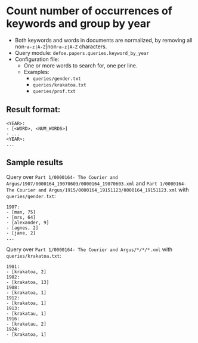 # Count number of occurrences of keywords and group by year

* Both keywords and words in documents are normalized, by removing all non-``a-z|A-Z``|non-``a-z|A-Z`` characters.
* Query module: `defoe.papers.queries.keyword_by_year`
* Configuration file:
  - One or more words to search for, one per line.
  - Examples:
    - ``queries/gender.txt``
    - ``queries/krakatoa.txt``
    - ``queries/prof.txt``

Result format:
----------------------------------------------------------

```
<YEAR>:
- [<WORD>, <NUM_WORDS>]
- ...
<YEAR>:
...
```

## Sample results

Query over `Part 1/0000164- The Courier and Argus/1907/0000164_19070603/0000164_19070603.xml` and `Part 1/0000164- The Courier and Argus/1915/0000164_19151123/0000164_19151123.xml` with ``queries/gender.txt``:

```
1907:
- [man, 75]
- [mrs, 64]
- [alexander, 9]
- [agnes, 2]
- [jane, 2]
...
```

Query over `Part 1/0000164- The Courier and Argus/*/*/*.xml` with ``queries/krakatoa.txt``:

```
1901:
- [krakatoa, 2]
1902:
- [krakatoa, 13]
1908:
- [krakatoa, 1]
1912:
- [krakatoa, 1]
1913:
- [krakatau, 1]
1916:
- [krakatau, 2]
1924:
- [krakatoa, 1]
```
